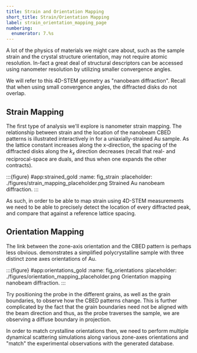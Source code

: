 ```yaml
---
title: Strain and Orientation Mapping
short_title: Strain/Orientation Mapping
label: strain_orientation_mapping_page
numbering:
  enumerator: 7.%s
---
```


A lot of the physics of materials we might care about, such as the sample strain and the crystal structure orientation, may not require atomic resolution.
In-fact a great deal of structural descriptors can be accessed using nanometer resolution by utilizing smaller convergence angles.

We will refer to this 4D-STEM geometry as "nanobeam diffraction".
Recall that when using small convergence angles, the diffracted disks do not overlap.

## Strain Mapping

The first type of analysis we'll explore is nanometer strain mapping.
The relationship between strain and the location of the nanobeam CBED patterns is illustrated interactively in [](#fig_strain) for a uniaxially-strained Au sample.
As the lattice constant increases along the x-direction, the spacing of the diffracted disks along the $k_x$ direction decreases (recall that real- and reciprocal-space are duals, and thus when one expands the other contracts).

:::{figure} #app:strained_gold
:name: fig_strain
:placeholder: ./figures/strain_mapping_placeholder.png
Strained Au nanobeam diffraction.
:::

As such, in order to be able to map strain using 4D-STEM measurements we need to be able to precisely detect the location of every diffracted peak, and compare that against a reference lattice spacing.

## Orientation Mapping

The link between the zone-axis orientation and the CBED pattern is perhaps less obvious.
[](#fig_orientations) demonstrates a simplified polycrystalline sample with three distinct zone axes orientations of Au.

:::{figure} #app:orientations_gold
:name: fig_orientations
:placeholder: ./figures/orientation_mapping_placeholder.png
Orientation mapping nanobeam diffraction.
:::

Try positioning the probe in the different grains, as well as the grain boundaries, to observe how the CBED patterns change.
This is further complicated by the fact that the grain boundaries need not be aligned with the beam direction and thus, as the probe traverses the sample, we are observing a diffuse boundary in projection.

In order to match crystalline orientations then, we need to perform multiple dynamical scattering simulations along various zone-axes orientations and "match" the experimental observations with the generated database.
